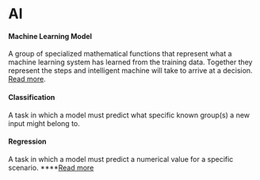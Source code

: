 # AI

#### Machine Learning Model

A group of specialized mathematical functions that represent what a machine learning system has learned from the training data. Together they represent the steps and intelligent machine will take to arrive at a decision. [Read more](https://docs.microsoft.com/azure/machine-learning/overview-what-is-azure-ml?WT.mc_id=aiml-11552-ayyonet#what-is-machine-learning).

#### Classification

 A task in which a model must predict what specific known group\(s\) a new input might belong to.

#### Regression

 A task in which a model must predict a numerical value for a specific scenario. ****[Read more](https://docs.microsoft.com/azure/machine-learning/algorithm-module-reference/boosted-decision-tree-regression?WT.mc_id=aiml-11552-ayyonet)


